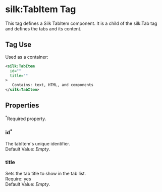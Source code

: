 # silk:TabItem Tag
This tag defines a Silk TabItem component. It is a child of the silk:Tab tag and defines the tabs and its content.

## Tag Use
Used as a container:
```xml
<silk:TabItem
  id=""
  title=""
>
   Contains: text, HTML, and components
</silk:TabItem>
```

## Properties 
<sup>*</sup>Required property.
### id<sup>*</sup>
The tabItem's unique identifier.<br>Default Value: *Empty*.
### title
Sets the tab title to show in the tab list.<br>Require: yes<br>Default Value: *Empty*.

